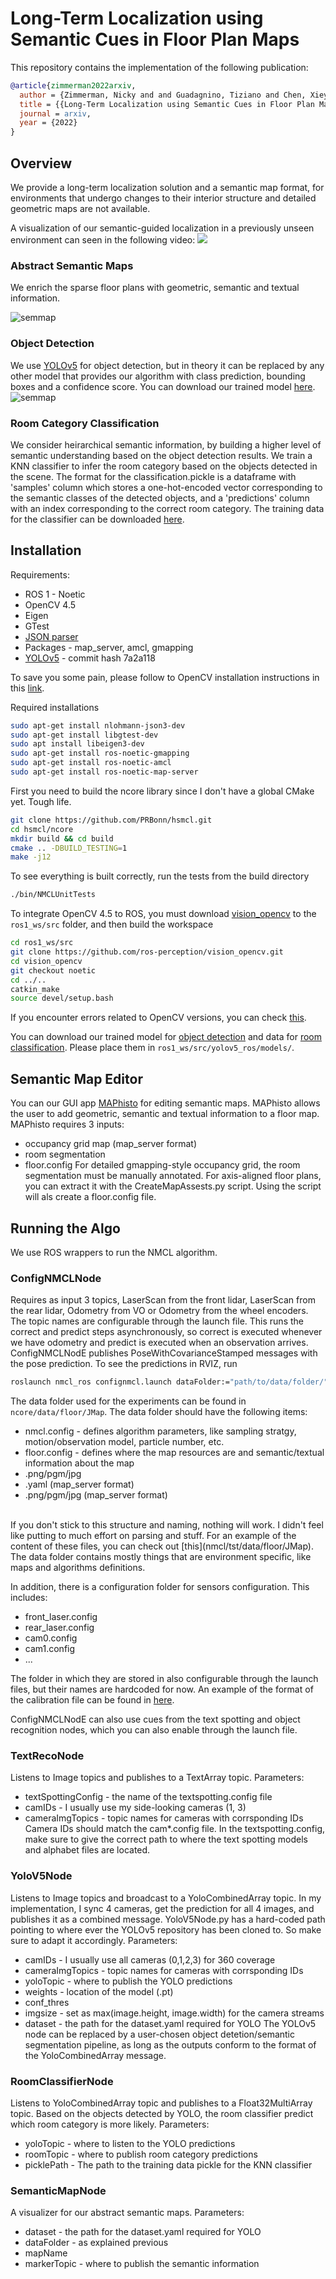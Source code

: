 # Long-Term Localization using Semantic Cues in Floor Plan Maps
This repository contains the implementation of the following publication:
```bibtex
@article{zimmerman2022arxiv,
  author = {Zimmerman, Nicky and and Guadagnino, Tiziano and Chen, Xieyuanli and Behley, Jens and Stachniss, Cyrill},
  title = {{Long-Term Localization using Semantic Cues in Floor Plan Maps}},
  journal = arxiv,
  year = {2022}
}
```

## Overview
We provide a long-term localization solution and a semantic map format, for environments that undergo changes to their interior structure and detailed geometric maps are not available.

A visualization of our semantic-guided localization in a previously unseen environment can seen in the following video:
[![](http://img.youtube.com/vi/ikmiHHIv70s/0.jpg)](https://www.youtube.com/watch?v=ikmiHHIv70s "HSMCL")

### Abstract Semantic Maps
We enrich the sparse floor plans with geometric, semantic and textual information. 

![semmap](Docs/SemMap.png)

### Object Detection 
We use [YOLOv5](https://github.com/ultralytics/yolov5) for object detection, but in theory it can be replaced by any other model that provides our algorithm with class prediction, bounding boxes and a confidence score. You can download our trained model [here](https://www.ipb.uni-bonn.de/html/projects/hsmcl/2022_05_09.pt).
![semmap](Docs/YOLOExample.png)


### Room Category Classification
We consider heirarchical semantic information, by building a higher level of semantic understanding based on the object detection results. We train a KNN classifier to infer the room category based on the objects detected in the scene. The format for the classification.pickle is a dataframe with 'samples' column which stores a one-hot-encoded vector corresponding to the semantic classes of the detected objects, and a 'predictions' column with an index corresponding to the correct room category.
The training data for the classifier can be downloaded [here](https://www.ipb.uni-bonn.de/html/projects/hsmcl/classification.pickle).


## Installation
Requirements:
* ROS 1 - Noetic
* OpenCV 4.5 
* Eigen
* GTest
* [JSON parser](https://github.com/nlohmann/json)
* Packages - map_server, amcl, gmapping
* [YOLOv5](https://github.com/ultralytics/yolov5) - commit hash 7a2a118

To save you some pain, please follow to OpenCV installation instructions in this [link](https://docs.opencv.org/4.x/d7/d9f/tutorial_linux_install.html).

Required installations
```bash
sudo apt-get install nlohmann-json3-dev
sudo apt-get install libgtest-dev
sudo apt install libeigen3-dev
sudo apt-get install ros-noetic-gmapping
sudo apt-get install ros-noetic-amcl
sudo apt-get install ros-noetic-map-server
```

First you need to build the ncore library since I don't have a global CMake yet. Tough life. <br/>
```bash
git clone https://github.com/PRBonn/hsmcl.git
cd hsmcl/ncore
mkdir build && cd build
cmake .. -DBUILD_TESTING=1 
make -j12
```
To see everything is built correctly, run the tests from the build directory
```bash
./bin/NMCLUnitTests
```
To integrate OpenCV 4.5 to ROS, you must download [vision_opencv](https://github.com/ros-perception/vision_opencv) to the `ros1_ws/src` folder, and then build the workspace
```bash
cd ros1_ws/src
git clone https://github.com/ros-perception/vision_opencv.git
cd vision_opencv
git checkout noetic
cd ../..
catkin_make
source devel/setup.bash
```
If you encounter errors related to OpenCV versions, you can check [this](https://github.com/PRBonn/hsmcl/blob/master/Docs/vision_opencv%20Issues.md).

You can download our trained model for [object detection](https://www.ipb.uni-bonn.de/html/projects/hsmcl/2022_05_09.pt) and data for [room classification](https://www.ipb.uni-bonn.de/html/projects/hsmcl/classification.pickle). Please place them in `ros1_ws/src/yolov5_ros/models/`.


## Semantic Map Editor
You can our GUI app [MAPhisto](https://github.com/FullMetalNicky/Maphisto) for editing semantic maps. 
MAPhisto allows the user to add geometric, semantic and textual information to a floor map. 
MAPhisto requires 3 inputs:
* occupancy grid map (map_server format)
* room segmentation 
* floor.config
For detailed gmapping-style occupancy grid, the room segmentation must be manually annotated. For axis-aligned floor plans, you can extract it with the CreateMapAssests.py script. Using the script will als create a floor.config file.

## Running the Algo

We use ROS wrappers to run the NMCL algorithm. 

### ConfigNMCLNode
Requires as input 3 topics, LaserScan from the front lidar, LaserScan from the rear lidar, Odometry from VO or Odometry from the wheel encoders. The topic names are configurable through the launch file. This runs the correct and predict steps asynchronously, so correct is executed whenever we have odometry and predict is executed when an observation arrives. ConfigNMCLNodE publishes PoseWithCovarianceStamped messages with the pose prediction. To see the predictions in RVIZ, run
```bash
roslaunch nmcl_ros confignmcl.launch dataFolder:="path/to/data/folder/"
```
The data folder used for the experiments can be found in `ncore/data/floor/JMap`.
The data folder should have the following items:
* nmcl.config - defines algorithm parameters, like sampling stratgy, motion/observation model, particle number, etc.  
* floor.config - defines where the map resources are and semantic/textual information about the map
* <your-room-segmentation>.png/pgm/jpg 
* <your-occupancy-grid-metadata>.yaml (map_server format)
* <your-occupancy-grid>.png/pgm/jpg  (map_server format)

<br/>
If you don't stick to this structure and naming, nothing will work. I didn't feel like putting to much effort on parsing and stuff. For an example of the content of these files, you can check out [this](nmcl/tst/data/floor/JMap). The data folder contains mostly things that are environment specific, like maps and algorithms definitions.
<br/>

In addition, there is a configuration folder for sensors configuration. This includes:

* front_laser.config
* rear_laser.config
* cam0.config 
* cam1.config
* ...

The folder in which they are stored in also configurable through the launch files, but their names are hardcoded for now. An example of the format of the calibration file can be found in [here](nmcl/tst/data/config/front_laser.config).

ConfigNMCLNodE can also use cues from the text spotting and object recognition nodes, which you can also enable through the launch file.

### TextRecoNode

Listens to Image topics and publishes to a TextArray topic. 
Parameters:
* textSpottingConfig - the name of the textspotting.config file
* camIDs - I usually use my side-looking cameras (1, 3)
* cameraImgTopics - topic names for cameras with corrsponding IDs
Camera IDs should match the cam*.config file. In the textspotting.config, make sure to give the correct path to where the text spotting models and alphabet files are located.

### YoloV5Node
Listens to Image topics and broadcast to a YoloCombinedArray topic. In my implementation, I sync 4 cameras, get the prediction for all 4 images, and publishes it as a combined message. YoloV5Node.py has a hard-coded path pointing to where ever the YOLOv5 repository has been cloned to. So make sure to adapt it accordingly.
Parameters: 
* camIDs - I usually use all cameras (0,1,2,3) for 360 coverage
* cameraImgTopics - topic names for cameras with corrsponding IDs
* yoloTopic - where to publish the YOLO predictions
* weights - location of the model (.pt)
* conf_thres
* imgsize - set as max(image.height, image.width) for the camera streams
* dataset - the path for the dataset.yaml required for YOLO
The YOLOv5 node can be replaced by a user-chosen object detetion/semantic segmentation pipeline, as long as the outputs conform to the format of the YoloCombinedArray message.

### RoomClassifierNode
Listens to YoloCombinedArray topic and publishes to a Float32MultiArray topic. Based on the objects detected by YOLO, the room classifier predict which room category is more likely. 
Parameters: 
* yoloTopic - where to listen to the YOLO predictions
* roomTopic - where to publish room category predictions
* picklePath - The path to the training data pickle for the KNN classifier 

### SemanticMapNode
A visualizer for our abstract semantic maps. 
Parameters: 
* dataset - the path for the dataset.yaml required for YOLO
* dataFolder - as explained previous
* mapName 
* markerTopic - where to publish the semantic information




